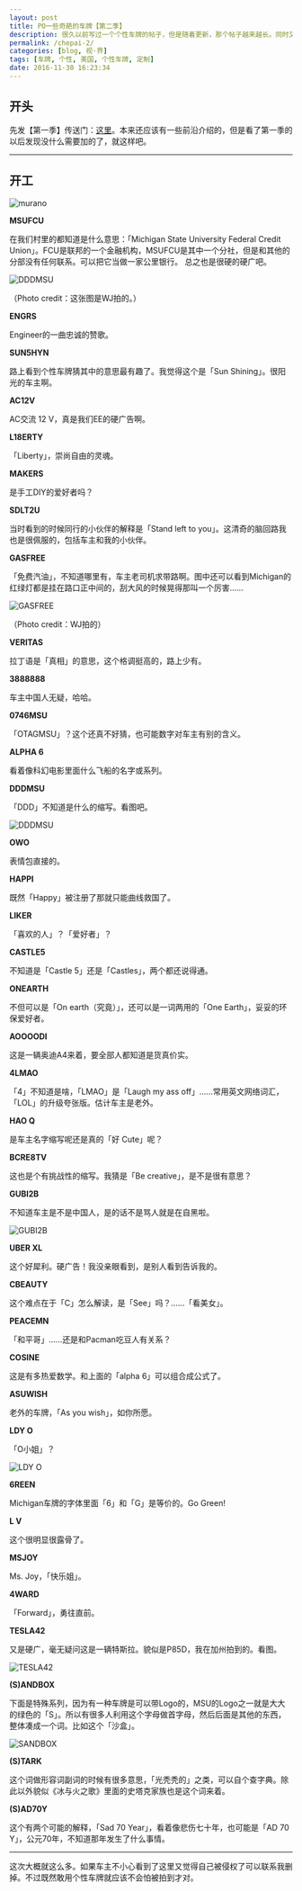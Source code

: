 ```yaml
---
layout: post
title: PO一些奇葩的车牌【第二季】
description: 很久以前写过一个个性车牌的帖子，但是随着更新，那个帖子越来越长。同时又攒了不少没发的，所以干脆建一个新的日志来发布了。这次还有很多图证明
permalink: /chepai-2/
categories: [blog, 视·界]
tags: [车牌, 个性, 美国, 个性车牌, 定制]
date: 2016-11-30 16:23:34
--- 
```


## 开头

先发【第一季】传送门：[这里](/chepai/)。本来还应该有一些前沿介绍的，但是看了第一季的以后发现没什么需要加的了，就这样吧。

---

## 开工

![murano](http://lanternd.qiniudn.com/Pic4Post/chepai/chepai-murano.jpg "MURANO")

**MSUFCU**

在我们村里的都知道是什么意思：「Michigan State University Federal Credit Union」。FCU是联邦的一个金融机构，MSUFCU是其中一个分社，但是和其他的分部没有任何联系。可以把它当做一家公里银行。 总之也是很硬的硬广吧。

![DDDMSU](http://lanternd.qiniudn.com/Pic4Post/chepai/chepai-msufcu.jpg "MSUFCU")

（Photo credit：这张图是WJ拍的。）

**ENGRS**

Engineer的一曲忠诚的赞歌。

**SUN5HYN**

路上看到个性车牌猜其中的意思最有趣了。我觉得这个是「Sun Shining」。很阳光的车主啊。

**AC12V**

AC交流 12 V，真是我们EE的硬广告啊。

**L18ERTY**

「Liberty」，崇尚自由的灵魂。

**MAKERS**

是手工DIY的爱好者吗？

**SDLT2U**

当时看到的时候同行的小伙伴的解释是「Stand left to you」。这清奇的脑回路我也是很佩服的，包括车主和我的小伙伴。

**GASFREE**

「免费汽油」，不知道哪里有，车主老司机求带路啊。图中还可以看到Michigan的红绿灯都是挂在路口正中间的，刮大风的时候晃得那叫一个厉害……

![GASFREE](http://lanternd.qiniudn.com/Pic4Post/chepai/chepai-gasfree.jpeg "GASFREE")

（Photo credit：WJ拍的）

**VERITAS**

拉丁语是「真相」的意思，这个格调挺高的，路上少有。

**3888888**

车主中国人无疑，哈哈。

**0746MSU**

「OTAGMSU」？这个还真不好猜，也可能数字对车主有别的含义。

**ALPHA 6**

看着像科幻电影里面什么飞船的名字或系列。

**DDDMSU**

「DDD」不知道是什么的缩写。看图吧。

![DDDMSU](http://lanternd.qiniudn.com/Pic4Post/chepai/chepai-dddmsu.jpg "DDDMSU")

**OWO**

表情包直接的。

**HAPPI**

既然「Happy」被注册了那就只能曲线救国了。

**LIKER**

「喜欢的人」？「爱好者」？

**CASTLE5**

不知道是「Castle 5」还是「Castles」，两个都还说得通。

**ONEARTH**

不但可以是「On earth（究竟）」，还可以是一词两用的「One Earth」，妥妥的环保爱好者。

**AOOOODI**

这是一辆奥迪A4来着，要全部人都知道是货真价实。

**4LMAO**

「4」不知道是啥，「LMAO」是「Laugh my ass off」……常用英文网络词汇，「LOL」的升级夸张版。估计车主是老外。

**HAO Q**

是车主名字缩写呢还是真的「好 Cute」呢？

**BCRE8TV**

这也是个有挑战性的缩写。我猜是「Be creative」，是不是很有意思？

**GUBI2B**

不知道车主是不是中国人，是的话不是骂人就是在自黑啦。

![GUBI2B](http://lanternd.qiniudn.com/Pic4Post/chepai/chepai-gubi2b.jpg "GUBI2B")

**UBER XL**

这个好犀利。硬广告！我没亲眼看到，是别人看到告诉我的。

**CBEAUTY**

这个难点在于「C」怎么解读，是「See」吗？……「看美女」。

**PEACEMN**

「和平哥」……还是和Pacman吃豆人有关系？

**COSINE**

这是有多热爱数学。和上面的「alpha 6」可以组合成公式了。

**ASUWISH**

老外的车牌，「As you wish」，如你所愿。

**LDY O**

「O小姐」？

![LDY O](http://lanternd.qiniudn.com/Pic4Post/chepai/chepai-ldyo.jpg "LDY O")

**6REEN**

Michigan车牌的字体里面「6」和「G」是等价的。Go Green!

**L V**

这个很明显很露骨了。

**MSJOY**

Ms. Joy，「快乐姐」。

**4WARD**

「Forward」，勇往直前。

**TESLA42**

又是硬广，毫无疑问这是一辆特斯拉。貌似是P85D，我在加州拍到的。看图。

![TESLA42](http://lanternd.qiniudn.com/Pic4Post/chepai/chepai-tesla42.jpg "TESLA42")

**(S)ANDBOX**

下面是特殊系列，因为有一种车牌是可以带Logo的，MSU的Logo之一就是大大的绿色的「S」。所以有很多人利用这个字母做首字母，然后后面是其他的东西，整体凑成一个词。比如这个「沙盒」。

![SANDBOX](http://lanternd.qiniudn.com/Pic4Post/chepai/chepai-sandbox.jpg "SANDBOX")

**(S)TARK**

这个词做形容词副词的时候有很多意思，「光秃秃的」之类，可以自个查字典。除此以外貌似《冰与火之歌》里面的史塔克家族也是这个词来着。

**(S)AD70Y**

这个有两个可能的解释，「Sad 70 Year」，看着像悲伤七十年，也可能是「AD 70 Y」，公元70年，不知道那年发生了什么事情。

---

这次大概就这么多。如果车主不小心看到了这里又觉得自己被侵权了可以联系我删掉。不过既然敢用个性车牌就应该不会怕被拍到才对。





